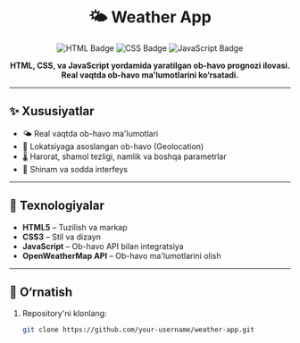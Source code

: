 <h1 align="center">🌤️ Weather App</h1>

<p align="center">
  <img src="https://img.shields.io/badge/HTML5-blue?style=for-the-badge&logo=html5&logoColor=white" alt="HTML Badge"/>
  <img src="https://img.shields.io/badge/CSS3-green?style=for-the-badge&logo=css3&logoColor=white" alt="CSS Badge"/>
  <img src="https://img.shields.io/badge/JavaScript-yellow?style=for-the-badge&logo=javascript&logoColor=white" alt="JavaScript Badge"/>
</p>

<p align="center"><strong>
  HTML, CSS, va JavaScript yordamida yaratilgan ob-havo prognozi ilovasi. Real vaqtda ob-havo ma'lumotlarini ko‘rsatadi.
</strong></p>

---

## ✨ Xususiyatlar

- 🌤️ Real vaqtda ob-havo ma'lumotlari
- 📍 Lokatsiyaga asoslangan ob-havo (Geolocation)
- 🌡️ Harorat, shamol tezligi, namlik va boshqa parametrlar
- 🌈 Shinam va sodda interfeys

---

## 🧰 Texnologiyalar

- **HTML5** – Tuzilish va markap
- **CSS3** – Stil va dizayn
- **JavaScript** – Ob-havo API bilan integratsiya
- **OpenWeatherMap API** – Ob-havo ma'lumotlarini olish

---

## 🚀 O‘rnatish

1. Repository'ni klonlang:
   ```bash
   git clone https://github.com/your-username/weather-app.git
